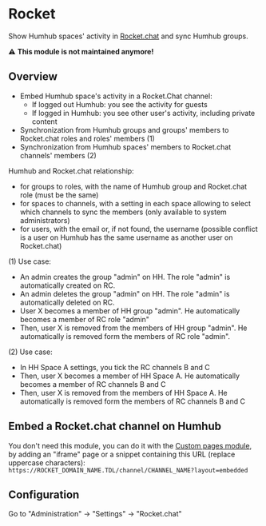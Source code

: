 # Rocket

Show Humhub spaces' activity in [Rocket.chat](https://rocket.chat/) and sync Humhub groups.

:warning: **This module is not maintained anymore!**

## Overview

- Embed Humhub space's activity in a Rocket.Chat channel:
    - If logged out Humhub: you see the activity for guests
    - If logged in Humhub: you see other user's activity, including private content
- Synchronization from Humhub groups and groups' members to Rocket.chat roles and roles' members (1)
- Synchronization from Humhub spaces' members to Rocket.chat channels' members (2)

Humhub and Rocket.chat relationship:
- for groups to roles, with the name of Humhub group and Rocket.chat role (must be the same)
- for spaces to channels, with a setting in each space allowing to select which channels to sync the members (only available to system administrators)
- for users, with the email or, if not found, the username (possible conflict is a user on Humhub has the same username as another user on Rocket.chat)

(1) Use case:
- An admin creates the group "admin" on HH. The role "admin" is automatically created on RC.
- An admin deletes the group "admin" on HH. The role "admin" is automatically deleted on RC.
- User X becomes a member of HH group "admin". He automatically becomes a member of RC role "admin"
- Then, user X is removed from the members of HH group "admin". He automatically is removed form the members of RC role "admin".

(2) Use case:
- In HH Space A settings, you tick the RC channels B and C
- Then, user X becomes a member of HH Space A. He automatically becomes a member of RC channels B and C
- Then, user X is removed from the members of HH Space A. He automatically is removed form the members of RC channels B and C

## Embed a Rocket.chat channel on Humhub

You don't need this module, you can do it with the [Custom pages module](https://marketplace.humhub.com/module/custom_pages), by adding an "iframe" page or a snippet containing this URL (replace uppercase characters): `https://ROCKET_DOMAIN_NAME.TDL/channel/CHANNEL_NAME?layout=embedded`

## Configuration

Go to "Administration" -> "Settings" -> "Rocket.chat"